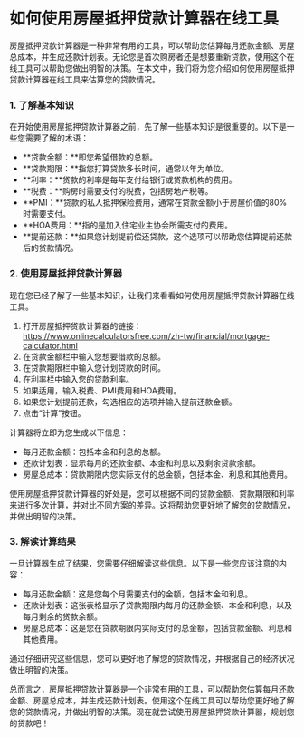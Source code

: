 如何使用房屋抵押贷款计算器在线工具
=================

房屋抵押贷款计算器是一种非常有用的工具，可以帮助您估算每月还款金额、房屋总成本，并生成还款计划表。无论您是首次购房者还是想要重新贷款，使用这个在线工具可以帮助您做出明智的决策。在本文中，我们将为您介绍如何使用房屋抵押贷款计算器在线工具来估算您的贷款情况。

### 1. 了解基本知识

在开始使用房屋抵押贷款计算器之前，先了解一些基本知识是很重要的。以下是一些您需要了解的术语：

- **贷款金额：**即您希望借款的总额。
- **贷款期限：**指您打算贷款多长时间，通常以年为单位。
- **利率：**贷款的利率是每年支付给银行或贷款机构的费用。
- **税费：**购房时需要支付的税费，包括房地产税等。
- **PMI：**贷款的私人抵押保险费用，通常在贷款金额小于房屋价值的80%时需要支付。
- **HOA费用：**指的是加入住宅业主协会所需支付的费用。
- **提前还款：**如果您计划提前偿还贷款，这个选项可以帮助您估算提前还款后的贷款情况。

### 2. 使用房屋抵押贷款计算器

现在您已经了解了一些基本知识，让我们来看看如何使用房屋抵押贷款计算器在线工具。

1. 打开房屋抵押贷款计算器的链接：<https://www.onlinecalculatorsfree.com/zh-tw/financial/mortgage-calculator.html>
2. 在贷款金额栏中输入您想要借款的总额。
3. 在贷款期限栏中输入您计划贷款的时间。
4. 在利率栏中输入您的贷款利率。
5. 如果适用，输入税费、PMI费用和HOA费用。
6. 如果您计划提前还款，勾选相应的选项并输入提前还款金额。
7. 点击“计算”按钮。

计算器将立即为您生成以下信息：

- 每月还款金额：包括本金和利息的总额。
- 还款计划表：显示每月的还款金额、本金和利息以及剩余贷款余额。
- 房屋总成本：贷款期限内您实际支付的总金额，包括本金、利息和其他费用。

使用房屋抵押贷款计算器的好处是，您可以根据不同的贷款金额、贷款期限和利率来进行多次计算，并对比不同方案的差异。这将帮助您更好地了解您的贷款情况，并做出明智的决策。

### 3. 解读计算结果

一旦计算器生成了结果，您需要仔细解读这些信息。以下是一些您应该注意的内容：

- 每月还款金额：这是您每个月需要支付的金额，包括本金和利息。
- 还款计划表：这张表格显示了贷款期限内每月的还款金额、本金和利息，以及每月剩余的贷款余额。
- 房屋总成本：这是您在贷款期限内实际支付的总金额，包括贷款金额、利息和其他费用。

通过仔细研究这些信息，您可以更好地了解您的贷款情况，并根据自己的经济状况做出明智的决策。

总而言之，房屋抵押贷款计算器是一个非常有用的工具，可以帮助您估算每月还款金额、房屋总成本，并生成还款计划表。使用这个在线工具可以帮助您更好地了解您的贷款情况，并做出明智的决策。现在就尝试使用房屋抵押贷款计算器，规划您的贷款吧！